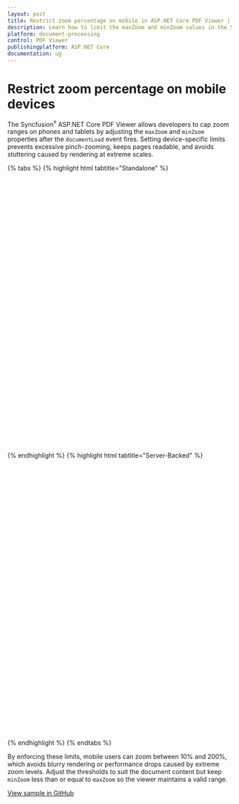 ```yaml
---
layout: post
title: Restrict zoom percentage on mobile in ASP.NET Core PDF Viewer | Syncfusion
description: Learn how to limit the maxZoom and minZoom values in the Syncfusion ASP.NET Core PDF Viewer to control zoom levels on mobile devices.
platform: document-processing
control: PDF Viewer
publishingplatform: ASP.NET Core
documentation: ug
---
```


# Restrict zoom percentage on mobile devices

The Syncfusion<sup style="font-size:70%">&reg;</sup> ASP.NET Core PDF Viewer allows developers to cap zoom ranges on phones and tablets by adjusting the `maxZoom` and `minZoom` properties after the `documentLoad` event fires. Setting device-specific limits prevents excessive pinch-zooming, keeps pages readable, and avoids stuttering caused by rendering at extreme scales.

{% tabs %}
{% highlight html tabtitle="Standalone" %}

<div style="width:100%;height:600px">
    <ejs-pdfviewer id="pdfviewer"
                   style="height:600px"
                   documentPath="https://cdn.syncfusion.com/content/pdf/pdf-succinctly.pdf">
    </ejs-pdfviewer>
</div>

<script>
    function documentLoad() {
        var viewer = document.getElementById('pdfviewer').ej2_instances[0];
        if (ej2_base_1.Browser.isDevice && !viewer.enableDesktopMode) {
            viewer.maxZoom = 200;
            viewer.minZoom = 10;
        }
       else {
            viewer.zoomMode = 'Default';
        }
    }
</script>

{% endhighlight %}
{% highlight html tabtitle="Server-Backed" %}

<div style="width:100%;height:600px">
    <ejs-pdfviewer id="pdfviewer"
                   style="height:600px"
                   serviceUrl="/api/PdfViewer"
                   documentPath="https://cdn.syncfusion.com/content/pdf/pdf-succinctly.pdf">
    </ejs-pdfviewer>
</div>

<script>
    function documentLoad() {
        var viewer = document.getElementById('pdfviewer').ej2_instances[0];
        if (ej2_base_1.Browser.isDevice && !viewer.enableDesktopMode) {
            viewer.maxZoom = 200;
            viewer.minZoom = 10;
        }
       else {
            viewer.zoomMode = 'Default';
        }
    }
</script>

{% endhighlight %}
{% endtabs %}

By enforcing these limits, mobile users can zoom between 10% and 200%, which avoids blurry rendering or performance drops caused by extreme zoom levels. Adjust the thresholds to suit the document content but keep `minZoom` less than or equal to `maxZoom` so the viewer maintains a valid range.

[View sample in GitHub](https://github.com/SyncfusionExamples/asp-core-pdf-viewer-examples/tree/master/How%20to/Restrict%20Zoom%20Percentage%20on%20Mobile%20Devices)
